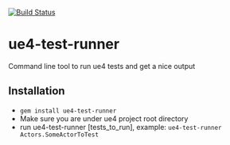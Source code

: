 [![Build Status](https://travis-ci.com/Azowyl/ue4-test-runner.svg?branch=master)](https://travis-ci.com/Azowyl/ue4-test-runner)

# ue4-test-runner
Command line tool to run ue4 tests and get a nice output

## Installation
* `gem install ue4-test-runner`
* Make sure you are under ue4 project root directory
* run ue4-test-runner [tests_to_run], example: `ue4-test-runner Actors.SomeActorToTest`
